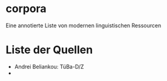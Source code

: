 # corpora
Eine annotierte Liste von modernen linguistischen Ressourcen

# Liste der Quellen
 - Andrei Beliankou: TüBa-D/Z
 - 
